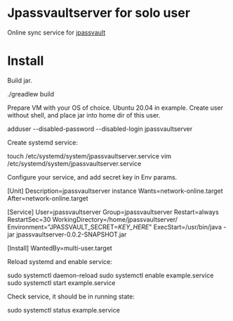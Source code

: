 # Jpassvaultserver for solo user

Online sync service for [jpassvault](https://github.com/samyisok/jpassvault)

# Install

Build jar. 

  ./greadlew build

Prepare VM with your OS of choice. Ubuntu 20.04 in example.
Create user without shell, and place jar into home dir of this user.

  adduser --disabled-password --disabled-login jpassvaultserver

Create systemd service:

  touch /etc/systemd/system/jpassvaultserver.service
  vim /etc/systemd/system/jpassvaultserver.service

Configure your service, and add secret key in Env params.

  [Unit]
  Description=jpassvaultserver instance
  Wants=network-online.target
  After=network-online.target

  [Service]
  User=jpassvaultserver
  Group=jpassvaultserver
  Restart=always
  RestartSec=30
  WorkingDirectory=/home/jpassvaultserver/
  Environment="JPASSVAULT_SECRET=*KEY_HERE*"
  ExecStart=/usr/bin/java -jar jpassvaultserver-0.0.2-SNAPSHOT.jar

  [Install]
  WantedBy=multi-user.target


Reload systemd and enable service:

  sudo systemctl daemon-reload
  sudo systemctl enable example.service
  sudo systemctl start example.service

Check service, it should be in running state:

  sudo systemctl status example.service